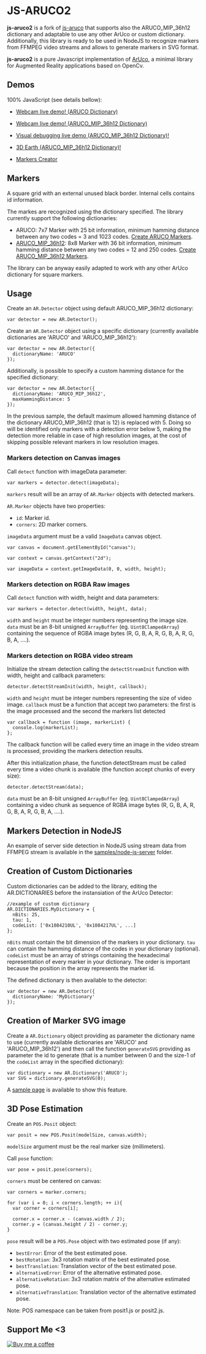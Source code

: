 # JS-ARUCO2

**js-aruco2** is a fork of [js-aruco](https://github.com/jcmellado/js-aruco) that supports also the ARUCO_MIP_36h12 dictionary and adaptable to use any other ArUco or custom dictionary. Additionally, this library is ready to be used in NodeJS to recognize markers from FFMPEG video streams and allows to generate markers in SVG format.

**js-aruco2** is a pure Javascript implementation of [ArUco](http://www.uco.es/investiga/grupos/ava/node/26), a minimal library for Augmented Reality applications based on OpenCv.


## Demos

100% JavaScript (see details bellow):

- [Webcam live demo! (ARUCO Dictionary)](https://damianofalcioni.github.io/js-aruco2/samples/getusermedia/getusermedia_ARUCO.html)

- [Webcam live demo! (ARUCO_MIP_36h12 Dictionary)](https://damianofalcioni.github.io/js-aruco2/samples/getusermedia/getusermedia_ARUCO_MIP_36h12.html)

- [Visual debugging live demo (ARUCO_MIP_36h12 Dictionary)!](https://damianofalcioni.github.io/js-aruco2/samples/debug/debug.html)

- [3D Earth (ARUCO_MIP_36h12 Dictionary)!](https://damianofalcioni.github.io/js-aruco2/samples/debug-posit/debug-posit.html)

- [Markers Creator](https://damianofalcioni.github.io/js-aruco2/samples/marker-creator/marker-creator.html)

## Markers 

A square grid with an external unused black border. Internal cells contains id information.

The markes are recognized using the dictionary specified. The library currently support the following dictionaries:
- ARUCO: 7x7 Marker with 25 bit information, minimum hamming distance between any two codes = 3 and 1023 codes. [Create ARUCO Markers](https://damianofalcioni.github.io/js-aruco2/samples/marker-creator/marker-creator.html?dictionary=ARUCO).
- [ARUCO_MIP_36h12](https://sourceforge.net/projects/aruco/files/aruco_mip_36h12_dict.zip/download): 8x8 Marker with 36 bit information, minimum hamming distance between any two codes = 12 and 250 codes. [Create ARUCO_MIP_36h12 Markers](https://damianofalcioni.github.io/js-aruco2/samples/marker-creator/marker-creator.html?dictionary=ARUCO_MIP_36h12).

The library can be anyway easily adapted to work with any other ArUco dictionary for square markers. 

## Usage
Create an `AR.Detector` object using default ARUCO_MIP_36h12 dictionary:

```
var detector = new AR.Detector();
```
Create an `AR.Detector` object using a specific dictionary (currently available dictionaries are 'ARUCO' and 'ARUCO_MIP_36h12'):

```
var detector = new AR.Detector({
  dictionaryName: 'ARUCO'
});
```

Additionally, is possible to specify a custom hamming distance for the specified dictionary:

```
var detector = new AR.Detector({
  dictionaryName: 'ARUCO_MIP_36h12',
  maxHammingDistance: 5
});
```

In the previous sample, the default maximum allowed hamming distance of the dictionary ARUCO_MIP_36h12 (that is 12) is replaced with 5. Doing so will be identified only markers with a detection error below 5, making the detection more reliable in case of high resolution images, at the cost of skipping possible relevant markers in low resolution images.

### Markers detection on Canvas images
Call `detect` function with imageData parameter:

```
var markers = detector.detect(imageData);
```

`markers` result will be an array of `AR.Marker` objects with detected markers.

`AR.Marker` objects have two properties:

 * `id`: Marker id.
 * `corners`: 2D marker corners.

`imageData` argument must be a valid `ImageData` canvas object.

```
var canvas = document.getElementById("canvas");
    
var context = canvas.getContext("2d");

var imageData = context.getImageData(0, 0, width, height);
```

### Markers detection on RGBA Raw images
Call `detect` function with width, height and data parameters:

```
var markers = detector.detect(width, height, data);
```
`width` and `height` must be integer numbers representing the image size.
`data` must be an 8-bit unsigned `ArrayBuffer` (eg. `Uint8ClampedArray`) containing the sequence of RGBA image bytes (R, G, B, A, R, G, B, A, R, G, B, A, ....).


### Markers detection on RGBA video stream
Initialize the stream detection calling the `detectStreamInit` function with width, height and callback parameters:

```
detector.detectStreamInit(width, height, callback);
```
`width` and `height` must be integer numbers representing the size of video image.
`callback` must be a function that accept two parameters: the first is the image processed and the second the markers list detected

```
var callback = function (image, markerList) {
  console.log(markerList);
};
```

The callback function will be called every time an image in the video stream is processed, providing the markers detection results.

After this initialization phase, the function detectStream must be called every time a video chunk is available (the function accept chunks of every size):

```
detector.detectStream(data);
```
`data` must be an 8-bit unsigned `ArrayBuffer` (eg. `Uint8ClampedArray`) containing a video chunk as sequence of RGBA image bytes (R, G, B, A, R, G, B, A, R, G, B, A, ....). 


## Markers Detection in NodeJS 
An example of server side detection in NodeJS using stream data from FFMPEG stream is available in the [samples/node-js-server](./samples/node-js-server) folder.


## Creation of Custom Dictionaries
Custom dictionaries can be added to the library, editing the AR.DICTIONARIES before the instansiation of the ArUco Detector:

```
//example of custom dictionary
AR.DICTIONARIES.MyDictionary = {
  nBits: 25,
  tau: 1,
  codeList: ['0x1084210UL', '0x1084217UL', ...]
};
```
`nBits` must contain the bit dimension of the markers in your dictionary.
`tau` can contain the hamming distance of the codes in your dictionary (optional).
`codeList` must be an array of strings containing the hexadecimal representation of every marker in your dictionary. The order is important because the position in the array represents the marker id.

The defined dictionary is then available to the detector:

```
var detector = new AR.Detector({
  dictionaryName: 'MyDictionary'
});
```

## Creation of Marker SVG image
Create a `AR.Dictionary` object providing as parameter the dictionary name to use (currently available dictionaries are 'ARUCO' and 'ARUCO_MIP_36h12') and then call the function `generateSVG` providing as parameter the id to generate (that is a number between 0 and the size-1 of the `codeList` array in the specified dictionary):
```
var dictionary = new AR.Dictionary('ARUCO');
var SVG = dictionary.generateSVG(0);
```
A [sample page](https://damianofalcioni.github.io/js-aruco2/samples/marker-creator/marker-creator.html) is available to show this feature.

## 3D Pose Estimation
Create an `POS.Posit` object:

```
var posit = new POS.Posit(modelSize, canvas.width);
```

`modelSize` argument must be the real marker size (millimeters).

Call `pose` function:

```
var pose = posit.pose(corners);
```

`corners` must be centered on canvas:

```
var corners = marker.corners;

for (var i = 0; i < corners.length; ++ i){
  var corner = corners[i];

  corner.x = corner.x - (canvas.width / 2);
  corner.y = (canvas.height / 2) - corner.y;
}
```

`pose` result will be a `POS.Pose` object with two estimated pose (if any):

 * `bestError`: Error of the best estimated pose.
 * `bestRotation`: 3x3 rotation matrix of the best estimated pose.
 * `bestTranslation`: Translation vector of the best estimated pose.
 * `alternativeError`: Error of the alternative estimated pose.
 * `alternativeRotation`: 3x3 rotation matrix of the alternative estimated pose.
 * `alternativeTranslation`: Translation vector of the alternative estimated pose.

Note: POS namespace can be taken from posit1.js or posit2.js.

## Support Me <3
[![Buy me a coffee](https://user-images.githubusercontent.com/8982949/109154198-40129680-776e-11eb-8015-67da5a4c78d1.png)](https://www.paypal.me/damianofalcioni/0.99)

